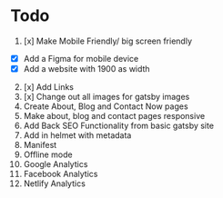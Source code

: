 # Todo

1. [x] Make Mobile Friendly/ big screen friendly

- [x] Add a Figma for mobile device
- [x] Add a website with 1900 as width

2. [x] Add Links
3. [x] Change out all images for gatsby images
4. Create About, Blog and Contact Now pages
5. Make about, blog and contact pages responsive
6. Add Back SEO Functionality from basic gatsby site
7. Add in helmet with metadata
8. Manifest
9. Offline mode
10. Google Analytics
11. Facebook Analytics
12. Netlify Analytics
